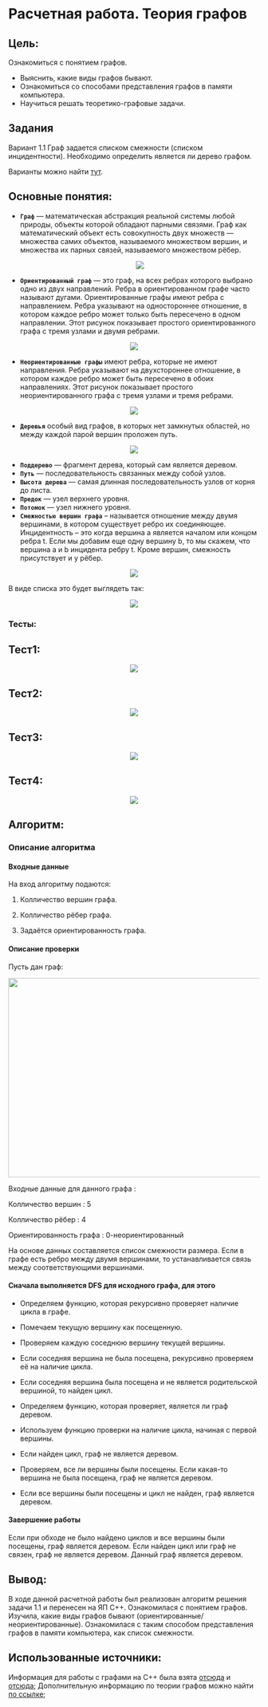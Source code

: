 # Расчетная работа. Теория графов
## Цель:
 Ознакомиться с понятием графов.
- Выяснить, какие виды графов бывают.
- Ознакомиться со способами представления графов в памяти компьютера.
- Научиться решать теоретико-графовые задачи. 

## Задания
Вариант 1.1 Граф задается списком смежности (списком инцидентности). Необходимо определить является ли дерево графом.

Варианты можно найти [тут](https://drive.google.com/file/d/1-rSQZex8jW-2DlY2kko18gU1oUAtEGHl/view).

## Основные понятия:
- **`Граф`** — математическая абстракция реальной системы любой природы, объекты которой обладают парными связями. Граф как математический объект есть совокупность двух множеств — множества самих объектов, называемого множеством вершин, и множества их парных связей, называемого множеством рёбер.
  <p  align="center"><img src="pic/Рисунок1.png" ></p>
  
- **`Ориентированный граф`** — это граф, на всех ребрах которого выбрано одно из двух направлений. Ребра в ориентированном графе часто называют дугами. Ориентированные графы имеют ребра с направлением. Ребра указывают на одностороннее отношение, в котором каждое ребро может только быть пересечено в одном направлении. Этот рисунок показывает простого ориентированного графа с тремя узлами и двумя ребрами.
<p  align="center"><img src="pic/ориент3.png" ></p>

- **`Неориентированные графы`** имеют ребра, которые не имеют направления. Ребра указывают на двухстороннее отношение, в котором каждое ребро может быть пересечено в обоих направлениях. Этот рисунок показывает простого неориентированного графа с тремя узлами и тремя ребрами.
<p  align="center"><img src="pic/ориент.png" ></p>

- **`Деревья`** особый вид графов, в которых нет замкнутых областей, но между каждой парой вершин проложен путь.
 <p  align="center"><img src="pic/дерево.png" ></p>
  
- **`Поддерево`** — фрагмент дерева, который сам является деревом.
- **`Путь`** — последовательность связанных между собой узлов.
- **`Высота дерева`** — самая длинная последовательность узлов от корня до листа.
- **`Предок`** — узел верхнего уровня.
- **`Потомок`** — узел нижнего уровня.
- **`Смежностью вершин графа`** – называется отношение между двумя вершинами, в котором существует ребро их соединяющее. Инцидентность – это когда вершина a является началом или концом ребра t. Если мы добавим еще одну вершину b, то мы скажем, что вершина a и b инцидента ребру t. Кроме вершин, смежность присутствует и у рёбер.

<p  align="center"><img src="pic/сп1.jpg" ></p>
В виде списка это будет выглядеть так:
<p  align="center"><img src="pic/сп2.jpg" ></p>
  

### Тесты:

## Тест1:

  <p  align="center"><img src="pic/1.png" ></p>

## Тест2:

  <p  align="center"><img src="pic/2.png" ></p>
  
## Тест3:

  <p  align="center"><img src="pic/3.png" ></p>
  

## Тест4:

  <p  align="center"><img src="pic/4.png" ></p>





## Алгоритм:

### Описание алгоритма
#### Входные данные
На вход алгоритму подаются:

1. Колличество вершин графа.

2. Колличество рёбер графа.

3. Задаётся ориентированность графа.

#### Описание проверки
Пусть дан граф:

<p  align="center"><img src="pic/дер.png" width="750" height="400"></p>


Входные данные для данного графа :

Колличество вершин : 5

Колличество рёбер : 4

Ориентированность графа : 0-неориентированный

На основе данных составляется список смежности размера. Если в графе есть ребро между двумя вершинами, то устанавливается связь между соответствующими вершинами.

#### Сначала выполняется DFS для исходного графа, для этого

- Определяем функцию, которая рекурсивно проверяет наличие цикла в графе.

- Помечаем текущую вершину как посещенную.

- Проверяем каждую соседнюю вершину текущей вершины.

- Если соседняя вершина не была посещена, рекурсивно проверяем её на наличие цикла.

- Если соседняя вершина была посещена и не является родительской вершиной, то найден цикл.
  
- Определяем функцию, которая проверяет, является ли граф деревом.

- Используем функцию проверки на наличие цикла, начиная с первой вершины.

- Если найден цикл, граф не является деревом.

- Проверяем, все ли вершины были посещены. Если какая-то вершина не была посещена, граф не является деревом.

- Если все вершины были посещены и цикл не найден, граф является деревом.

#### Завершение работы
Если при обходе не было найдено циклов и все вершины были посещены, граф является деревом. Если найден цикл или граф не связен, граф не является деревом. 
Данный граф является деревом.


## Вывод:

В ходе данной расчетной работы был реализован алгоритм решения задачи 1.1 и перенесен на ЯП C++.
Ознакомилася с понятием графов.
Изучила, какие виды графов бывают (ориентированные/неориентированные).
Ознакомилася с таким способом представления графов в памяти компьютера, как список смежности.


## Использованные источники:

Информация для работы с графами на C++ была взята [отсюда](https://brestprog.by/topics/) и  [отсюда](https://prog-cpp.ru/data-graph/);
Дополнительную информацию по теории графов можно найти [по ссылке](https://habr.com/ru/companies/otus/articles/568026/);
